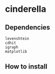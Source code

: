 # cinderella

## Dependencies
    levenshtein
    cdhit
    igraph
    matplotlib
## How to install

